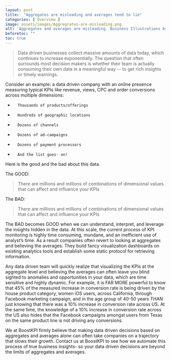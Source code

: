 ```yaml
---
layout: post
title:  "Aggregates are misleading and averages tend to lie"
categories: [ Overview ]
image: assets/images/Aggregrates-are-misleading.png
alt: 'Aggregates and averages are misleading. Business Illustrations by StorySet'
beforetoc: ""
toc: true
---
```


> Data driven businesses collect massive amounts of data today, which continues to increase exponentially. The question that often surrounds most decision makers is whether their team is actually consuming their own data in a meaningful way -- to get rich insights or timely warnings.

Consider an example: a data driven company with an online presence measuring typical KPIs like revenue, views, CPC and order conversions across multiple dimensions:

-       Thousands of products/offerings
-       Hundreds of geographic locations
-       Dozens of channels
-       Dozens of ad-campaigns
-       Dozens of payment processors
-       And the list goes- on!

Here is the good and the bad about this data.

The GOOD:
> There are millions and millions of combinations of dimensional values that can affect and influence your KPIs

The  BAD:
> There are millions and millions of combinations of dimensional values that can affect and influence your KPIs

The BAD becomes GOOD when we can understand, interpret, and leverage the insights hidden in the data.   At this scale, the current process of KPI monitoring is highly time consuming, mundane, and an inefficient use of analyst’s time. As a result companies often revert to looking at aggregates and believing the averages. They build fancy visualization dashboards on existing analytics tools and establish some static protocol for retrieving information.

Any data driven team will quickly realize that visualizing the KPIs at the aggregate level and believing the averages can often leave you blind sighted to anomalies and opportunities in your data, which are time sensitive and highly dynamic. For example, it is FAR MORE powerful to know that 45% of the measured increase in conversion rate is being driven by the house product category, women iOS users, across California, through Facebook marketing campaign, and in the age group of 40-50 years THAN just knowing that there was a 10% increase in conversion rate across US. At the same time, the knowledge of a 10% increase in conversion rate across the US also hides that the Facebook campaigns amongst users from Texas on the same product line is not driving any conversions.

We at BoostKPI firmly believe that making data driven decisions based on aggregates and averages alone can often take companies on a trajectory that slows their growth. Contact us at BoostKPI to see how we automate this process of true business insights- so your data driven decisions are beyond the limits of aggregates and averages.

